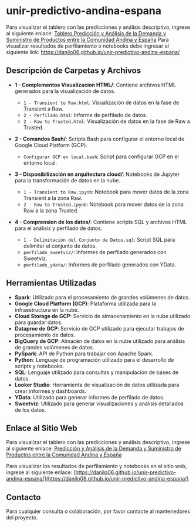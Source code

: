 # unir-predictivo-andina-espana

Para visualizar el tablero con las predicciones y análisis descriptivo, ingrese al siguiente enlace: [Tablero Predicción y Análisis de la Demanda y Suministro de Productos entre la Comunidad Andina y España](https://lookerstudio.google.com/u/1/reporting/193798f9-5ef9-47f3-bcdc-574e3413392a/page/p_zewzg6d5nd)
Para visualizar resultados de perfilamiento o notebooks debe ingresar al siguiente link: https://danilo06.github.io/unir-predictivo-andina-espana/

## Descripción de Carpetas y Archivos

- **1 - Complementos Visualizacion HTML/**: Contiene archivos HTML generados para la visualización de datos.
  - `1 - Transient to Raw.html`: Visualización de datos en la fase de Transient a Raw.
  - `2 - Perfilado.html`: Informe de perfilado de datos.
  - `2 - Raw to Trusted.html`: Visualización de datos en la fase de Raw a Trusted.

- **2 - Comandos Bash/**: Scripts Bash para configurar el entorno local de Google Cloud Platform (GCP).
  - `Configurar GCP en local.bash`: Script para configurar GCP en el entorno local.

- **3 - Disponibilización en arquitectura cloud/**: Notebooks de Jupyter para la transformación de datos en la nube.
  - `1 - Transient to Raw.ipynb`: Notebook para mover datos de la zona Transient a la zona Raw.
  - `2 - Raw to Trusted.ipynb`: Notebook para mover datos de la zona Raw a la zona Trusted.

- **4 - Comprension de los datos/**: Contiene scripts SQL y archivos HTML para el análisis y perfilado de datos.
  - `1 - Delimitación del Conjunto de Datos.sql`: Script SQL para delimitar el conjunto de datos.
  - `perfilado_sweetviz/`: Informes de perfilado generados con Sweetviz.
  - `perfilado_ydata/`: Informes de perfilado generados con YData.

## Herramientas Utilizadas

- **Spark**: Utilizado para el procesamiento de grandes volúmenes de datos.
- **Google Cloud Platform (GCP)**: Plataforma utilizada para la infraestructura en la nube.
- **Cloud Storage de GCP**: Servicio de almacenamiento en la nube utilizado para guardar datos.
- **Dataproc de GCP**: Servicio de GCP utilizado para ejecutar trabajos de procesamiento de datos.
- **BigQuery de GCP**: Almacén de datos en la nube utilizado para análisis de grandes volúmenes de datos.
- **PySpark**: API de Python para trabajar con Apache Spark.
- **Python**: Lenguaje de programación utilizado para el desarrollo de scripts y notebooks.
- **SQL**: Lenguaje utilizado para consultas y manipulación de bases de datos.
- **Looker Studio**: Herramienta de visualización de datos utilizada para crear informes y dashboards.
- **YData**: Utilizado para generar informes de perfilado de datos.
- **Sweetviz**: Utilizado para generar visualizaciones y análisis detallados de los datos.

## Enlace al Sitio Web

Para visualizar el tablero con las predicciones y análisis descriptivo, ingrese al siguiente enlace: [Predicción y Análisis de la Demanda y Suministro de Productos entre la Comunidad Andina y España](https://lookerstudio.google.com/u/1/reporting/193798f9-5ef9-47f3-bcdc-574e3413392a/page/p_zewzg6d5nd)

Para visualizar los resultados de perfilamiento y notebooks en el sitio web, ingrese al siguiente enlace: [https://danilo06.github.io/unir-predictivo-andina-espana/](https://danilo06.github.io/unir-predictivo-andina-espana/)

## Contacto

Para cualquier consulta o colaboración, por favor contacte al mantenedores del proyecto.

